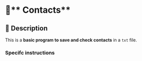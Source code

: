 # 👤** Contacts**

## 📘 Description  
This is a **basic program to save and check contacts** in a `txt` file.

### Specifc instructions